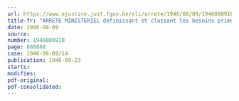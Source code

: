 ```yaml
---
url: https://www.ejustice.just.fgov.be/eli/arrete/1946/08/09/1946080918/justel
title-fr: "ARRETE MINISTERIEL définissant et classant les besoins primordiaux de la nation qui requièrent de l'énergie électrique"
date: 1946-08-09
source:
number: 1946080918
page: 888888
case: 1946-08-09/14
publication: 1946-09-23
starts:
modifies:
pdf-original:
pdf-consolidated:
---
```


